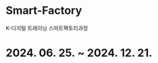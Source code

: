 # Smart-Factory
K-디지털 트레이닝 스마트팩토리과정


# 2024. 06. 25. ~ 2024. 12. 21.


[googlelink]: [https://google.com](https://www.notion.so/2024-23f6added50542a0967fe5b3ba07ea16) "My Notion"
